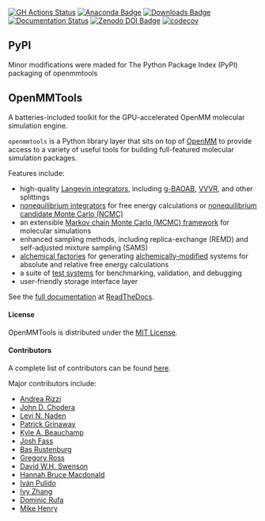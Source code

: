 [![GH Actions Status](https://github.com/choderalab/openmmtools/workflows/CI/badge.svg)](https://github.com/choderalab/openmmtools/actions?query=branch%3Amain)
[![Anaconda Badge](https://anaconda.org/omnia/openmmtools/badges/version.svg)](https://anaconda.org/omnia/openmmtools)
[![Downloads Badge](https://anaconda.org/omnia/openmmtools/badges/downloads.svg)](https://anaconda.org/omnia/openmmtools/files)
[![Documentation Status](https://readthedocs.org/projects/openmmtools/badge/?version=latest)](https://openmmtools.readthedocs.io/en/latest/?badge=latest)
[![Zenodo DOI Badge](https://zenodo.org/badge/25416166.svg)](https://zenodo.org/badge/latestdoi/25416166)
[![codecov](https://codecov.io/gh/choderalab/openmmtools/branch/main/graph/badge.svg?token=aGwEahm2CY)](https://codecov.io/gh/choderalab/openmmtools)

## PyPI

Minor modifications were maded for The Python Package Index (PyPI) packaging of openmmtools

## OpenMMTools

A batteries-included toolkit for the GPU-accelerated OpenMM molecular simulation engine.

`openmmtools` is a Python library layer that sits on top of [OpenMM](http://openmm.org) to provide access to a variety of useful tools for building full-featured molecular simulation packages.

Features include:

 - high-quality [Langevin integrators](https://openmmtools.readthedocs.io/en/stable/integrators.html#langevin-integrators), including [g-BAOAB](http://rspa.royalsocietypublishing.org/content/472/2189/20160138), [VVVR](http://pubs.acs.org/doi/abs/10.1021/jp411770f), and other splittings
 - [nonequilibrium integrators](https://openmmtools.readthedocs.io/en/stable/integrators.html#nonequilibrium-integrators) for free energy calculations or [nonequilibrium candidate Monte Carlo (NCMC)](http://dx.doi.org/10.1073/pnas.1106094108)
 - an extensible [Markov chain Monte Carlo (MCMC) framework](https://openmmtools.readthedocs.io/en/stable/mcmc.html) for molecular simulations
 - enhanced sampling methods, including replica-exchange (REMD) and self-adjusted mixture sampling (SAMS)
 - [alchemical factories](https://openmmtools.readthedocs.io/en/stable/alchemy.html) for generating [alchemically-modified](http://alchemistry.org) systems for absolute and relative free energy calculations
 - a suite of [test systems](https://openmmtools.readthedocs.io/en/stable/testsystems.html) for benchmarking, validation, and debugging
 - user-friendly storage interface layer

See the [full documentation](http://openmmtools.readthedocs.io) at [ReadTheDocs](http://openmmtools.readthedocs.io).

#### License

OpenMMTools is distributed under the [MIT License](https://opensource.org/licenses/MIT).

#### Contributors

A complete list of contributors can be found [here](https://github.com/choderalab/openmmtools/graphs/contributors).

Major contributors include:

* [Andrea Rizzi](https://github.com/andrrizzi) 
* [John D. Chodera](https://github.com/jchodera)
* [Levi N. Naden](https://github.com/Lnaden)
* [Patrick Grinaway](https://github.com/pgrinaway)
* [Kyle A. Beauchamp](https://github.com/kyleabeauchamp)
* [Josh Fass](https://github.com/maxentile)
* [Bas Rustenburg](https://github.com/bas-rustenburg)
* [Gregory Ross](https://github.com/gregoryross)
* [David W.H. Swenson](https://github.com/dwhswenson)
* [Hannah Bruce Macdonald](https://github.com/hannahbrucemacdonald)
* [Iván Pulido](https://github.com/ijpulidos)
* [Ivy Zhang](https://github.com/zhang-ivy)
* [Dominic Rufa](https://github.com/dominicrufa)
* [Mike Henry](https://github.com/mikemhenry)

